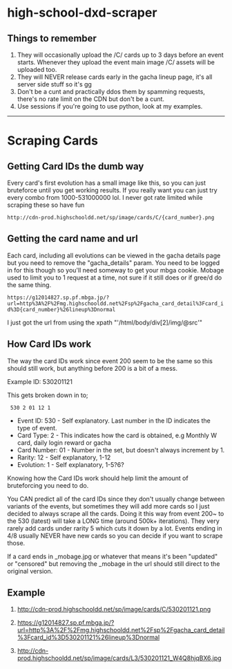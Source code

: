 # high-school-dxd-scraper

## Things to remember

1. They will occasionally upload the /C/ cards up to 3 days before an event starts. Whenever they upload the event main image /C/ assets will be uploaded too.
2. They will NEVER release cards early in the gacha lineup page, it's all server side stuff so it's gg
3. Don't be a cunt and practically ddos them by spamming requests, there's no rate limit on the CDN but don't be a cunt.
4. Use sessions if you're going to use python, look at my examples.

-----

# Scraping Cards

## **Getting Card IDs the dumb way**

Every card's first evolution has a small image like this, so you can just bruteforce until you get working results. If you really want you can just try every combo from 1000-531000000 lol. I never got rate limited while scraping these so have fun

`http://cdn-prod.highschooldd.net/sp/image/cards/C/{card_number}.png`


## **Getting the card name and url**

Each card, including all evolutions can be viewed in the gacha details page but you need to remove the "gacha_details" param. You need to be logged in for this though so you'll need someway to get your mbga cookie. Mobage used to limit you to 1 request at a time, not sure if it still does or if gree/d do the same thing.

`https://g12014827.sp.pf.mbga.jp/?url=http%3A%2F%2Fmg.highschooldd.net%2Fsp%2Fgacha_card_detail%3Fcard_id%3D{card_number}%26lineup%3Dnormal`

I just got the url from using the xpath "'/html/body/div[2]/img/@src'"

## **How Card IDs work**

The way the card IDs work since event 200 seem to be the same so this should still work, but anything before 200 is a bit of a mess.

Example ID: 530201121

This gets broken down in to;

` 530 2 01 12 1`
- Event ID: 530 - Self explanatory. Last number in the ID indicates the type of event.
- Card Type: 2 - This indicates how the card is obtained, e.g Monthly W card, daily login reward or gacha
- Card Number: 01 - Number in the set, but doesn't always increment by 1. 
- Rarity: 12 - Self explanatory, 1-12
- Evolution: 1 - Self explanatory, 1-5?6?

Knowing how the Card IDs work should help limit the amount of bruteforcing you need to do. 

You CAN predict all of the card IDs since they don't usually change between variants of the events, but sometimes they will add more cards so I just decided to always scrape all the cards. Doing it this way from event 200~ to the 530 (latest) will take a LONG time (around 500k+ iterations). They very rarely add cards under rarity 5 which cuts it down by a lot. Events ending in 4/8 usually NEVER have new cards so you can decide if you want to scrape those.

If a card ends in _mobage.jpg or whatever that means it's been "updated" or "censored" but removing the _mobage in the url should still direct to the original version.


## Example

1. http://cdn-prod.highschooldd.net/sp/image/cards/C/530201121.png

1. https://g12014827.sp.pf.mbga.jp/?url=http%3A%2F%2Fmg.highschooldd.net%2Fsp%2Fgacha_card_detail%3Fcard_id%3D530201121%26lineup%3Dnormal

1. http://cdn-prod.highschooldd.net/sp/image/cards/L3/530201121_W4Q8hjqBX6.jpg

